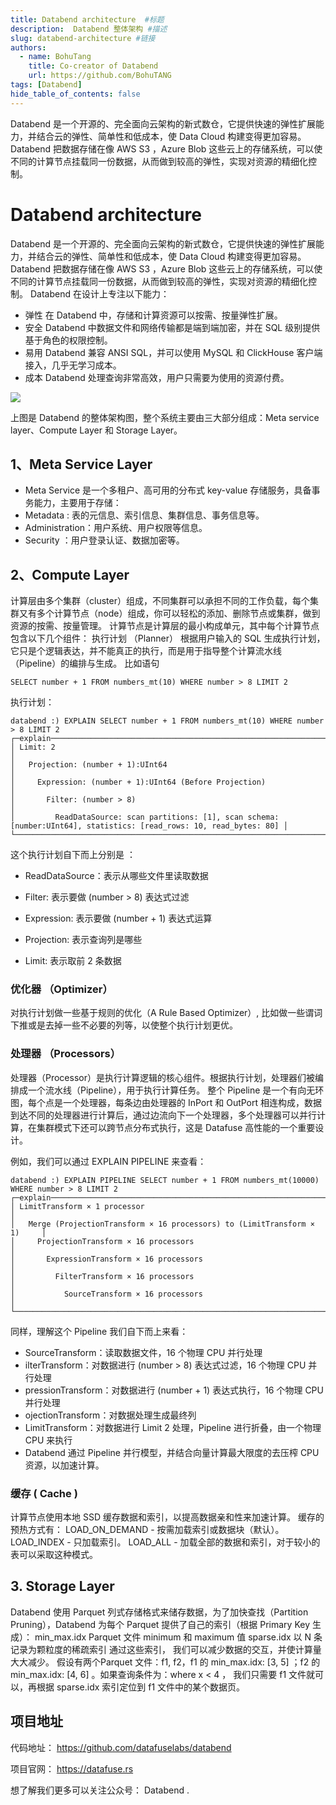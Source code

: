 ```yaml
---
title: Databend architecture  #标题
description:  Databend 整体架构 #描述
slug: databend-architecture #链接
authors:
  - name: BohuTang
    title: Co-creator of Databend
    url: https://github.com/BohuTANG
tags: [Databend]
hide_table_of_contents: false
---
```


Databend 是一个开源的、完全面向云架构的新式数仓，它提供快速的弹性扩展能力，并结合云的弹性、简单性和低成本，使 Data Cloud 构建变得更加容易。
Databend 把数据存储在像 AWS S3 ，Azure Blob 这些云上的存储系统，可以使不同的计算节点挂载同一份数据，从而做到较高的弹性，实现对资源的精细化控制。

# Databend architecture
Databend 是一个开源的、完全面向云架构的新式数仓，它提供快速的弹性扩展能力，并结合云的弹性、简单性和低成本，使 Data Cloud 构建变得更加容易。
Databend 把数据存储在像 AWS S3 ，Azure Blob 这些云上的存储系统，可以使不同的计算节点挂载同一份数据，从而做到较高的弹性，实现对资源的精细化控制。
Databend 在设计上专注以下能力：

* 弹性 在 Databend 中，存储和计算资源可以按需、按量弹性扩展。
* 安全 Databend 中数据文件和网络传输都是端到端加密，并在 SQL 级别提供基于角色的权限控制。
* 易用 Databend 兼容 ANSI SQL，并可以使用 MySQL 和 ClickHouse 客户端接入，几乎无学习成本。
* 成本 Databend 处理查询非常高效，用户只需要为使用的资源付费。

![](https://datafuse-1255499614.cos.ap-beijing.myqcloud.com/architecture_v1.png)
<!--truncate-->
上图是 Databend 的整体架构图，整个系统主要由三大部分组成：Meta service layer、Compute Layer 和 Storage Layer。
## 1、Meta Service Layer

* Meta Service 是一个多租户、高可用的分布式 key-value 存储服务，具备事务能力，主要用于存储：
* Metadata : 表的元信息、索引信息、集群信息、事务信息等。
* Administration：用户系统、用户权限等信息。
* Security ：用户登录认证、数据加密等。

## 2、Compute Layer

计算层由多个集群（cluster）组成，不同集群可以承担不同的工作负载，每个集群又有多个计算节点（node）组成，你可以轻松的添加、删除节点或集群，做到资源的按需、按量管理。
计算节点是计算层的最小构成单元，其中每个计算节点包含以下几个组件：
执行计划 （Planner）
根据用户输入的 SQL 生成执行计划，它只是个逻辑表达，并不能真正的执行，而是用于指导整个计算流水线（Pipeline）的编排与生成。
比如语句

	SELECT number + 1 FROM numbers_mt(10) WHERE number > 8 LIMIT 2 

执行计划：

	databend :) EXPLAIN SELECT number + 1 FROM numbers_mt(10) WHERE number > 8 LIMIT 2
	┌─explain────────────────────────────────────────────────────────────────────────────────────────────┐
	│ Limit: 2                                                                                                                │
	│   Projection: (number + 1):UInt64                                                                                       │
	│     Expression: (number + 1):UInt64 (Before Projection)                                                                 │
	│       Filter: (number > 8)                                                                                              │
	│         ReadDataSource: scan partitions: [1], scan schema: [number:UInt64], statistics: [read_rows: 10, read_bytes: 80] │
	└────────────────────────────────────────────────────────────────────────────────────────────────┘

这个执行计划自下而上分别是 ：

* ReadDataSource：表示从哪些文件里读取数据

* Filter: 表示要做 (number > 8) 表达式过滤

* Expression: 表示要做 (number + 1) 表达式运算

* Projection: 表示查询列是哪些

* Limit: 表示取前 2 条数据

### 优化器 （Optimizer）

对执行计划做一些基于规则的优化（A Rule Based Optimizer）, 比如做一些谓词下推或是去掉一些不必要的列等，以使整个执行计划更优。

### 处理器 （Processors）

处理器（Processor）是执行计算逻辑的核心组件。根据执行计划，处理器们被编排成一个流水线（Pipeline），用于执行计算任务。
整个 Pipeline 是一个有向无环图，每个点是一个处理器，每条边由处理器的 InPort 和 OutPort 相连构成，数据到达不同的处理器进行计算后，通过边流向下一个处理器，多个处理器可以并行计算，在集群模式下还可以跨节点分布式执行，这是 Datafuse 高性能的一个重要设计。

例如，我们可以通过 EXPLAIN PIPELINE 来查看：

	databend :) EXPLAIN PIPELINE SELECT number + 1 FROM numbers_mt(10000) WHERE number > 8 LIMIT 2
	┌─explain───────────────────────────────────────────────────────────────┐
	│ LimitTransform × 1 processor                                                                              │
	│   Merge (ProjectionTransform × 16 processors) to (LimitTransform × 1)     │
	│     ProjectionTransform × 16 processors                                                             │
	│       ExpressionTransform × 16 processors                                                         │
	│         FilterTransform × 16 processors                                                                 │
	│           SourceTransform × 16 processors                                                           │
	└───────────────────────────────────────────────────────────────────────┘

同样，理解这个 Pipeline 我们自下而上来看：

* SourceTransform：读取数据文件，16 个物理 CPU 并行处理
* ilterTransform：对数据进行 (number >  8) 表达式过滤，16 个物理 CPU 并行处理 
* pressionTransform：对数据进行 (number + 1) 表达式执行，16 个物理 CPU 并行处理 
* ojectionTransform：对数据处理生成最终列 
* LimitTransform：对数据进行 Limit 2 处理，Pipeline 进行折叠，由一个物理 CPU 来执行 
* Databend 通过 Pipeline 并行模型，并结合向量计算最大限度的去压榨 CPU 资源，以加速计算。

### 缓存 ( Cache )

计算节点使用本地 SSD 缓存数据和索引，以提高数据亲和性来加速计算。
缓存的预热方式有：
LOAD_ON_DEMAND - 按需加载索引或数据块（默认）。
LOAD_INDEX - 只加载索引。
LOAD_ALL - 加载全部的数据和索引，对于较小的表可以采取这种模式。

## 3. Storage Layer

Databend 使用 Parquet 列式存储格式来储存数据，为了加快查找（Partition Pruning），Databend  为每个 Parquet 提供了自己的索引（根据 Primary Key 生成）：
min_max.idx Parquet 文件 minimum 和 maximum 值
sparse.idx 以 N 条记录为颗粒度的稀疏索引
通过这些索引， 我们可以减少数据的交互，并使计算量大大减少。
假设有两个Parquet 文件：f1, f2，f1 的 min_max.idx: [3, 5] ；f2 的 min_max.idx: [4, 6] 。如果查询条件为：where x < 4 ， 我们只需要 f1 文件就可以，再根据 sparse.idx 索引定位到 f1 文件中的某个数据页。

## 项目地址

代码地址：
https://github.com/datafuselabs/databend

项目官网：
https://datafuse.rs

想了解我们更多可以关注公众号： Databend .